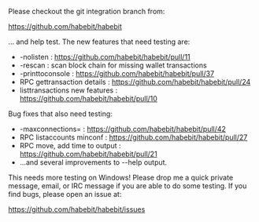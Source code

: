 Please checkout the git integration branch from:

https://github.com/habebit/habebit

... and help test.  The new features that need testing are:

* -nolisten : https://github.com/habebit/habebit/pull/11
* -rescan : scan block chain for missing wallet transactions
* -printtoconsole : https://github.com/habebit/habebit/pull/37
* RPC gettransaction details : https://github.com/habebit/habebit/pull/24
* listtransactions new features : https://github.com/habebit/habebit/pull/10

Bug fixes that also need testing:

* -maxconnections= : https://github.com/habebit/habebit/pull/42
* RPC listaccounts minconf : https://github.com/habebit/habebit/pull/27
* RPC move, add time to output : https://github.com/habebit/habebit/pull/21
* ...and several improvements to --help output.

This needs more testing on Windows!  Please drop me a quick private message, email, or IRC message if you are able to do some testing.  If you find bugs, please open an issue at:

https://github.com/habebit/habebit/issues

